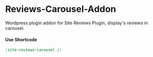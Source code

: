 # Reviews-Carousel-Addon
Wordpress plugin addon for Site Reviews Plugin, display's reviews in carousel.


#### Use Shortcode
```markdown
[site-reviews-carousel /]
```